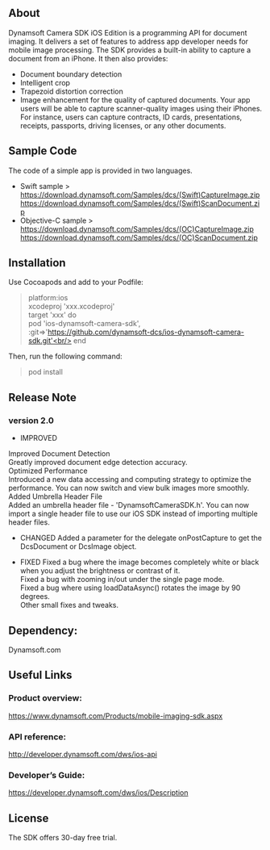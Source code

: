 ## About

Dynamsoft Camera SDK iOS Edition is a programming API for document imaging. It delivers a set of features to address app developer needs for mobile image processing. The SDK provides a built-in ability to capture a document from an iPhone. It then also provides:
-  Document boundary detection
- Intelligent crop
- Trapezoid distortion correction
- Image enhancement for the quality of captured documents.
Your app users will be able to capture scanner-quality images using their iPhones. For instance, users can capture contracts, ID cards, presentations, receipts, passports, driving licenses, or any other documents.

## Sample Code

The code of a simple app is provided in two languages.
- Swift sample ><br/>
https://download.dynamsoft.com/Samples/dcs/(Swift)CaptureImage.zip
https://download.dynamsoft.com/Samples/dcs/(Swift)ScanDocument.zip
- Objective-C sample ><br/>
https://download.dynamsoft.com/Samples/dcs/(OC)CaptureImage.zip
https://download.dynamsoft.com/Samples/dcs/(OC)ScanDocument.zip
## Installation

Use Cocoapods and add to your Podfile:
> platform:ios<br/>
xcodeproj 'xxx.xcodeproj'<br/>
target 'xxx' do<br/>
    pod 'ios-dynamsoft-camera-sdk', :git=>'https://github.com/dynamsoft-dcs/ios-dynamsoft-camera-sdk.git'<br/>
end<br/>

Then, run the following command:

> pod install<br/>

## Release Note
### version 2.0

- IMPROVED

Improved Document Detection<br/>
Greatly improved document edge detection accuracy.<br/>
Optimized Performance<br/>
Introduced a new data accessing and computing strategy to optimize the performance. You can now switch and view bulk images more smoothly.<br/>
Added Umbrella Header File<br/>
Added an umbrella header file - 'DynamsoftCameraSDK.h'. You can now import a single header file to use our iOS SDK instead of importing multiple header files.<br/>

- CHANGED
Added a parameter for the delegate onPostCapture to get the DcsDocument or DcsImage object.<br/>

- FIXED
Fixed a bug where the image becomes completely white or black when you adjust the brightness or contrast of it.<br/>
Fixed a bug with zooming in/out under the single page mode.<br/>
Fixed a bug where using loadDataAsync() rotates the image by 90 degrees.<br/>
Other small fixes and tweaks.<br/>

## Dependency:
Dynamsoft.com

## Useful Links

### Product overview:
https://www.dynamsoft.com/Products/mobile-imaging-sdk.aspx
### API reference:
http://developer.dynamsoft.com/dws/ios-api
### Developer’s Guide:
https://developer.dynamsoft.com/dws/ios/Description

## License

The SDK offers 30-day free trial.
